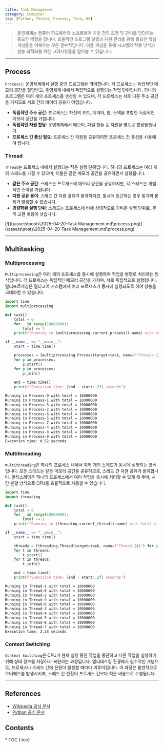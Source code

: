 ```yaml
---
title: Task Management
category: Computer
tag: [Python, Thread, Process, Task, OS]
---
```


> 운영체제는 컴퓨터 하드웨어와 소프트웨어 자원 간의 조정 및 관리를 담당하는 중요한 역할을 합니다. 효율적인 프로그램 실행과 자원 관리를 위해 필요한 핵심 개념들을 이해하는 것은 필수적입니다. 이들 개념을 통해 시스템의 작동 방식과 성능 최적화를 위한 고려사항들을 알아볼 수 있습니다.

---

## Process
`Process`는 운영체제에서 실행 중인 프로그램을 의미합니다. 각 프로세스는 독립적인 메모리 공간을 할당받고, 운영체제 내에서 독립적으로 실행되는 작업 단위입니다. 하나의 프로그램은 여러 개의 프로세스를 생성할 수 있으며, 각 프로세스는 서로 다른 주소 공간을 가지므로 서로 간의 데이터 공유가 어렵습니다.

- **독립적인 주소 공간**: 프로세스는 자신의 코드, 데이터, 힙, 스택을 포함한 독립적인 메모리 공간을 가집니다.
- **독립적인 자원 할당**: 운영체제에서 메모리, 파일 핸들 등 자원을 별도로 할당받습니다.
- **프로세스 간 통신 필요**: 프로세스 간 자원을 공유하려면 프로세스 간 통신을 사용해야 합니다.

### Thread
`Thread`는 프로세스 내에서 실행되는 작은 실행 단위입니다. 하나의 프로세스는 여러 개의 스레드를 가질 수 있으며, 이들은 같은 메모리 공간을 공유하면서 실행됩니다.

- **같은 주소 공간**: 스레드는 프로세스의 메모리 공간을 공유하지만, 각 스레드는 개별적인 스택을 가집니다.
- **자원 공유 용이**: 스레드 간 자원 공유가 용이하지만, 동시에 접근하는 경우 동기화 문제가 발생할 수 있습니다.
- **경량화된 실행 단위**: 스레드는 프로세스에 비해 상대적으로 가벼운 실행 단위로, 문맥 교환 비용이 낮습니다.

[![](\assets\posts\2025-04-20-Task Management.md\process.png)](\assets\posts\2025-04-20-Task Management.md\process.png)

---

## Multitasking

### Multiprocessing
`Multiprocessing`은 여러 개의 프로세스를 동시에 실행하여 작업을 병렬로 처리하는 방식입니다. 각 프로세스는 독립적인 메모리 공간을 가지며, 서로 독립적으로 실행됩니다. 멀티프로세싱은 멀티코어 시스템에서 여러 프로세스가 동시에 실행되도록 하여 성능을 극대화할 수 있습니다.

```python
import time
import multiprocessing

def task():
    total = 0
    for _ in range(10000000):
        total += 1
    print(f"Running in {multiprocessing.current_process().name} with total = {total}")

if __name__ == "__main__":
    start = time.time()

    processes = [multiprocessing.Process(target=task, name=f"Process-{i}") for i in range(10)]
    for p in processes:
        p.start()
    for p in processes:
        p.join()
        
    end = time.time()
    print(f"Execution time: {end - start:.2f} seconds")
```

```bash
Running in Process-0 with total = 10000000
Running in Process-1 with total = 10000000
Running in Process-3 with total = 10000000
Running in Process-2 with total = 10000000
Running in Process-6 with total = 10000000
Running in Process-5 with total = 10000000
Running in Process-7 with total = 10000000
Running in Process-4 with total = 10000000
Running in Process-8 with total = 10000000
Running in Process-9 with total = 10000000
Execution time: 0.52 seconds
```

### Multithreading
`Multithreading`은 하나의 프로세스 내에서 여러 개의 스레드가 동시에 실행되는 방식입니다. 모든 스레드는 같은 메모리 공간을 공유하므로, 스레드 간 자원 공유가 용이합니다. 멀티스레딩은 하나의 프로세스에서 여러 작업을 동시에 처리할 수 있게 해 주며, 시간 분할 방식으로 CPU를 효율적으로 사용할 수 있습니다.

```python
import time
import threading

def task():
    total = 0
    for _ in range(10000000):
        total += 1
    print(f"Running in {threading.current_thread().name} with total = {total}")

if __name__ == "__main__":
    start = time.time()

    threads = [threading.Thread(target=task, name=f"Thread-{i}") for i in range(10)]
    for t in threads:
        t.start()
    for t in threads:
        t.join()

    end = time.time()
    print(f"Execution time: {end - start:.2f} seconds")
```

```bash
Running in Thread-1 with total = 10000000
Running in Thread-0 with total = 10000000
Running in Thread-2 with total = 10000000
Running in Thread-9 with total = 10000000
Running in Thread-6 with total = 10000000
Running in Thread-3 with total = 10000000
Running in Thread-4 with total = 10000000
Running in Thread-5 with total = 10000000
Running in Thread-8 with total = 10000000
Running in Thread-7 with total = 10000000
Execution time: 2.28 seconds
```

### Context Switching
`Context Switching`은 CPU가 현재 실행 중인 작업을 중단하고 다른 작업을 실행하기 위해 상태 정보를 저장하고 복원하는 과정입니다. 멀티태스킹 환경에서 필수적인 개념으로, 프로세스나 스레드 간에 전환이 발생할 때마다 이루어집니다. 이 과정은 필연적으로 오버헤드를 발생시키며, 스레드 간 전환이 프로세스 간보다 적은 비용으로 수행됩니다.

---

## References
- [Wikipedia 공식 문서](https://wikipedia.org/wiki/)
- [Python 공식 문서](https://docs.python.org/3/)

<nav class="post-toc" markdown="1">
  <h2>Contents</h2>
* TOC
{:toc}
</nav>
